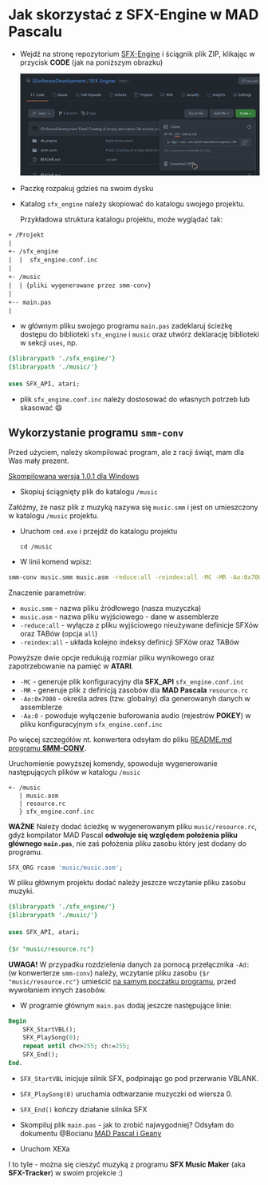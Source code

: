 # Jak skorzystać z SFX-Engine w MAD Pascalu

* Wejdź na stronę repozytorium [SFX-Engine](https://github.com/GSoftwareDevelopment/SFX-Engine) i ściągnik plik ZIP, klikając w przycisk **CODE** (jak na poniższym obrazku)

  ![](imgs/git_download.png)

- Paczkę rozpakuj gdzieś na swoim dysku

- Katalog `sfx_engine` należy skopiować do katalogu swojego projektu.

  Przykładowa struktura katalogu projektu, może wyglądać tak:

~~~txt
+ /Projekt
|
+- /sfx_engine
|  |  sfx_engine.conf.inc
|
+- /music
|  | {pliki wygenerowane przez smm-conv}
|
+-- main.pas
|   
~~~

- w głównym pliku swojego programu `main.pas` zadeklaruj ścieżkę dostępu do biblioteki `sfx_engine` i `music` oraz utwórz deklarację biblioteki w sekcji `uses`, np.

~~~pascal
{$librarypath './sfx_engine/'}
{$librarypath './music/'}

uses SFX_API, atari;
~~~

- plik `sfx_engine.conf.inc` należy dostosować do własnych potrzeb lub skasować :smile:



## Wykorzystanie programu `smm-conv`

Przed użyciem, należy skompilować program, ale z racji świąt, mam dla Was mały prezent. 

[Skompilowana wersja 1.0.1 dla Windows](https://github.com/GSoftwareDevelopment/SFX-Engine/releases/download/smm-conv1.0.1/smm-conv.exe)

* Skopiuj ściągnięty plik do katalogu `/music` 

Załóżmy, że nasz plik z muzyką nazywa się `music.smm` i jest on umieszczony w katalogu `/music` projektu.

* Uruchom `cmd.exe` i przejdź do katalogu projektu

  ~~~
  cd /music
  ~~~

* W linii komend wpisz:

~~~bash
smm-conv music.smm music.asm -reduce:all -reindex:all -MC -MR -Ao:0x7000 -Aa:0
~~~

Znaczenie parametrów:

- `music.smm` - nazwa pliku źródłowego (nasza muzyczka)
- `music.asm` - nazwa pliku wyjściowego - dane w assemblerze
- `-reduce:all` - wyłącza z pliku wyjściowego nieużywane definicje SFXów oraz TABów (opcja `all`)
- `-reindex:all` - układa kolejno indeksy definicji SFXów oraz TABów

Powyższe dwie opcje redukują rozmiar pliku wynikowego oraz zapotrzebowanie na pamięć w **ATARI**.

- `-MC` - generuje plik konfiguracyjny dla **SFX_API** `sfx_engine.conf.inc`
- `-MR` - generuje plik z definicją zasobów dla **MAD Pascala** `resource.rc`
- `-Ao:0x7000` - określa adres (tzw. globalny) dla generowanyh danych w assemblerze
- `-Aa:0` - powoduje wyłączenie buforowania audio (rejestrów **POKEY**) w pliku konfiguracyjnym `sfx_engine.conf.inc`

Po więcej szczegółów nt. konwertera odsyłam do pliku [README.md programu  **SMM-CONV**](https://github.com/GSoftwareDevelopment/SFX-Engine/blob/smm-conv1.0.1/smm-conv/README.md).



Uruchomienie powyższej komendy, spowoduje wygenerowanie następujących plików w katalogu `/music`

~~~ascii
+- /music
   | music.asm
   | resource.rc
   } sfx_engine.conf.inc
~~~



**WAŻNE** Należy dodać ścieżkę w wygenerowanym pliku `music/resource.rc`, gdyż kompilator MAD Pascal **odwołuje się względem położenia pliku głównego `main.pas`**, nie zaś położenia pliku zasobu który jest dodany do programu.

~~~pascal
SFX_ORG rcasm 'music/music.asm';
~~~

W pliku głównym projektu dodać należy jeszcze wczytanie pliku zasobu muzyki. 

~~~pascal
{$librarypath './sfx_engine/'}
{$librarypath './music/'}

uses SFX_API, atari;

{$r "music/resource.rc"}
~~~

**UWAGA!** W przypadku rozdzielenia danych za pomocą przełącznika `-Ad:` (w konwerterze `smm-conv`) należy, wczytanie pliku zasobu `{$r "music/resource.rc"}`  umieścić <u>na samym początku programu</u>, przed wywołaniem innych zasobów.



* W programie głównym `main.pas` dodaj jeszcze następujące linie:

~~~pascal
Begin
	SFX_StartVBL();
	SFX_PlaySong(0);
	repeat until ch<>255; ch:=255;
	SFX_End();
End.
~~~

* `SFX_StartVBL` inicjuje silnik SFX, podpinając go pod przerwanie VBLANK.
* `SFX_PlaySong(0)` uruchamia odtwarzanie muzyczki od wiersza 0.

* `SFX_End()` kończy działanie silnika SFX



* Skompiluj plik `main.pas` - jak to zrobić najwygodniej? Odsyłam do dokumentu @Bocianu [MAD Pascal i Geany](http://bocianu.atari.pl/blog/madgeany)

* Uruchom XEXa

  

I to tyle - można się cieszyć muzyką z programu **SFX Music Maker** (aka **SFX-Tracker**) w swoim projekcie :)
